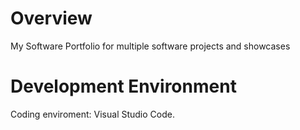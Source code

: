 # Overview

My Software Portfolio for multiple software projects and showcases

# Development Environment

Coding enviroment: Visual Studio Code.